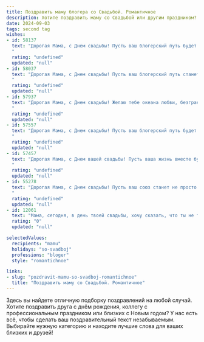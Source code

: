 ```yaml
---
title: Поздравить маму блогера со Свадьбой. Романтичное
description: Хотите поздравить маму со Свадьбой или другим праздником? Наш ИИ создаст незабываемое поздравление, а вы обязательно выделитесь среди других.  
date: 2024-09-03
tags: second tag
wishes:
- id: 58137
  text: "Дорогая Мама, с Днем свадьбы! Пусть ваш блогерский путь будет наполнен любовью, вдохновением и яркими моментами, а ваша семья станет самой преданной аудиторией, поддерживающей вас в каждом начинании. Желаю вам бесконечного счастья и гармонии в вашей новой жизни!
  "
  rating: "undefined"
  updated: "null"
- id: 58037
  text: "Дорогая Мама, с Днем свадьбы! Пусть ваш блогерский путь станет наполнен любовью, счастьем и вдохновением!
  "
  rating: "undefined"
  updated: "null"
- id: 57937
  text: "Дорогая Мама, с Днем свадьбы! Желаю тебе океана любви, безграничного счастья и такого же чудесного блога, как твоя жизнь!  🎉❤️
  "
  rating: "undefined"
  updated: "null"
- id: 57557
  text: "Дорогая Мама, с Днем свадьбы! Пусть ваш блогерский путь будет наполнен любовью, вдохновением и светлыми историями, которые вы будете вместе создавать. Желаю вам неиссякаемого счастья, гармонии и волшебных моментов, которые станут основой для вашей прекрасной семейной истории.
  "
  rating: "undefined"
  updated: "null"
- id: 57457
  text: "Дорогая Мама, с Днем вашей свадьбы! Пусть ваша жизнь вместе будет такой же яркой и вдохновляющей, как ваши блоги, полные любви и искренности. Желаю вам бесконечного счастья, тепла и взаимопонимания. Пусть каждый ваш день будет наполнен нежностью, романтикой и волшебными моментами!
  "
  rating: "undefined"
  updated: "null"
- id: 55278
  text: "Дорогая Мама, с Днем свадьбы! Пусть ваш союз станет не просто красивой сказкой, а долгой и счастливой историей любви, которую вы будете с радостью рассказывать в своем блоге. Желаю вам бесконечного вдохновения, нежных объятий и ярких моментов, которые вы будете делиться со своими подписчиками.
  "
  rating: "undefined"
  updated: "null"
- id: 12061
  text: "Мама, сегодня, в день твоей свадьбы, хочу сказать, что ты не только мама, но и истинный блогер, который вдохновляет каждый свой пост. Пусть этот день станет началом новой главы в твоей жизни, наполненной любовью, радостью и творческими идеями. Желаю, чтобы каждый твой блог был полон счастливых моментов, как сегодня. С днем свадьбы, мама! Ты прекрасна!"
  rating: "0"
  updated: "null"

selectedValues:
  recipients: "mamu"
  holidays: "so-svadboj"
  professions: "bloger"
  style: "romantichnoe"

links:
- slug: "pozdravit-mamu-so-svadboj-romantichnoe"
  title: "Поздравить маму со Свадьбой. Романтичное"
---
```


Здесь вы найдете отличную подборку поздравлений на любой случай. 
Хотите поздравить друга с днём рождения, коллегу с профессиональным праздником или близких с Новым годом? У нас есть всё, чтобы сделать ваш поздравительный текст незабываемым. Выбирайте нужную категорию и находите лучшие слова для ваших близких и друзей!
